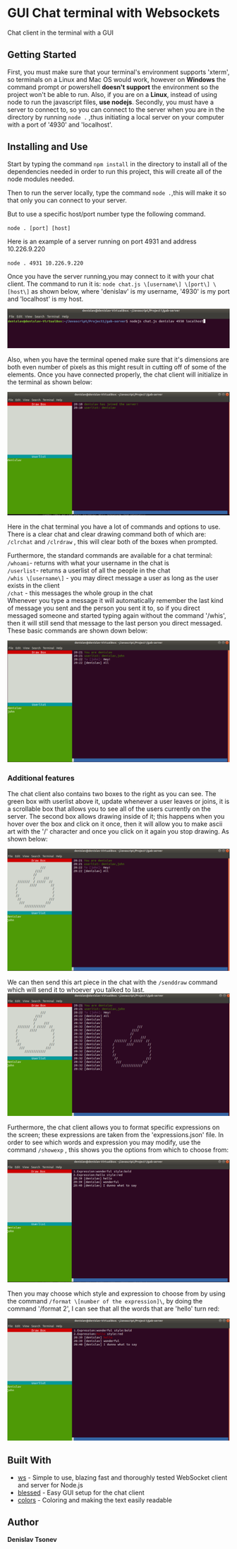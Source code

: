# GUI Chat terminal with Websockets

Chat client in the terminal with a GUI


## Getting Started

First, you must make sure that your terminal's environment supports 'xterm', so terminals on a Linux and Mac OS would work, however on **Windows** the command prompt or powershell **doesn't support** the environment so the project won't be able to run. Also, if you are on a **Linux**, instead of using node to run the javascript files, **use nodejs**.
Secondly, you must have a server to connect to, so you can connect to the server when you are in the directory by running `node .` ,thus initiating a local server on your computer with a port of '4930' and 'localhost'.

## Installing and Use

Start by typing the command `npm install` in the directory to install all of the dependencies needed in order to run this project, this will create all of the node modules needed.

Then to run the server locally, type the command `node .`,this will make it so that only you can connect to your server.

But to use a specific host/port number type the following command.

`node . [port] [host]`

Here is an example of a server running on port 4931 and address 10.226.9.220

`node . 4931 10.226.9.220`

Once you have the server running,you may connect to it with your chat client. The command to run it is:
`node chat.js \[username\] \[port\] \[host\]` as shown below, where 'denislav' is my username, '4930' is my port and 'localhost' is my host.

![Alt text](./runprogram.png "How to run the chat")

Also, when you have the terminal opened make sure that it's dimensions are both even number of pixels as this might result in cutting off of some of the elements. Once you have connected properly, the chat client will initialize in the terminal as shown below:

![Alt text](./chatgui.png "Chat GUI")

Here in the chat terminal you have a lot of commands and options to use.
There is a clear chat and clear drawing command both of which are:
`/clrchat` and `/clrdraw` , this will clear both of the boxes when prompted.

Furthermore, the standard commands are available for a chat terminal:  
`/whoami`- returns with what your username in the chat is  
`/userlist`- returns a userlist of all the people in the chat  
`/whis \[username\]` - you may direct message a user as long as the user exists in the client  
`/chat` - this messages the whole group in the chat  
Whenever you type a message it will automatically remember the last kind of message you sent and the person you sent it to, so if you direct messaged someone and started typing again without the command '/whis', then it will still send that message to the last person you direct messaged.  
These basic commands are shown down below:

![Alt text](./basiccmd.png "Basic Commands")  

### Additional features
The chat client also contains two boxes to the right as you can see. The green box with userlist above it, update whenever a user leaves or joins, it is a scrollable box that allows you to see all of the users currently on the server.
The second box allows drawing inside of it; this happens when you hover over the box and click on it once, then it will allow you to make ascii art with the '/' character and once you click on it again you stop drawing. As shown below:

![Alt text](./apple.png "Apple")  

We can then send this art piece in the chat with the `/senddraw` command which will send it to whoever you talked to last. 
![Alt text](./sentdraw.png "Sent drawing")  

Furthermore, the chat client allows you to format specific expressions on the screen; these expressions are taken from the 'expressions.json' file. In order to see which words and expression you may modify, use the command `/showexp` , this shows you the options from which to choose from:


![Alt text](./showexp.png "Expressions") 


Then you may choose which style and expression to choose from by using the command `/format \[number of the expression]\`, by doing the command '/format 2', I can see that all the words that are 'hello' turn red:

![Alt text](./hello.png "Hello Red") 


## Built With

* [ws](https://github.com/websockets/ws) - Simple to use, blazing fast and thoroughly tested WebSocket client and server for Node.js
* [blessed](https://github.com/chjj/blessed) - Easy GUI setup for the chat client
* [colors](https://github.com/marak/colors.js/) - Coloring and making the text easily readable

## Author
**Denislav Tsonev** 